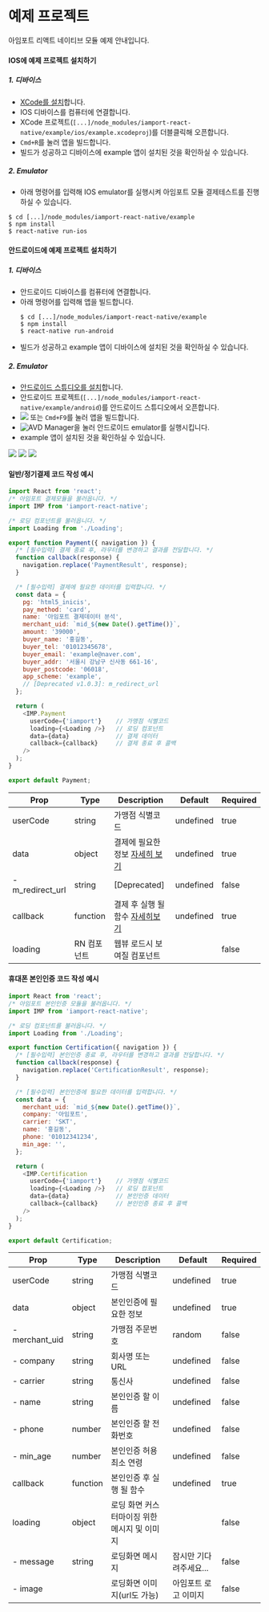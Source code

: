 # 예제 프로젝트

아임포트 리액트 네이티브 모듈 예제 안내입니다.

#### IOS에 예제 프로젝트 설치하기
##### 1. 디바이스
  - [XCode를 설치](https://developer.apple.com/xcode)합니다.
  - IOS 디바이스를 컴퓨터에 연결합니다.
  - XCode 프로젝트(`[...]/node_modules/iamport-react-native/example/ios/example.xcodeproj`)를 더블클릭해 오픈합니다.
  - `Cmd+R`를 눌러 앱을 빌드합니다.
  - 빌드가 성공하고 디바이스에 example 앱이 설치된 것을 확인하실 수 있습니다.

##### 2. Emulator
  - 아래 명령어를 입력해 IOS emulator를 실행시켜 아임포트 모듈 결제테스트를 진행하실 수 있습니다.
  ```
  $ cd [...]/node_modules/iamport-react-native/example
  $ npm install
  $ react-native run-ios
  ```

#### 안드로이드에 예제 프로젝트 설치하기
##### 1. 디바이스
  - 안드로이드 디바이스를 컴퓨터에 연결합니다.
  - 아래 명령어를 입력해 앱을 빌드합니다.
    ```
    $ cd [...]/node_modules/iamport-react-native/example
    $ npm install
    $ react-native run-android
    ```
  - 빌드가 성공하고 example 앱이 디바이스에 설치된 것을 확인하실 수 있습니다.

##### 2. Emulator
  - [안드로이드 스튜디오를 설치](https://developer.android.com/studio)합니다.
  - 안드로이드 프로젝트(`[...]/node_modules/iamport-react-native/example/android`)를 안드로이드 스튜디오에서 오픈합니다.
  - ![](../src/img/android-studio-build.png) 또는 `Cmd+F9`를 눌러 앱을 빌드합니다.
  - ![AVD Manager](../src/img/android-studio-avd-manager.png)을 눌러 안드로이드 emulator를 실행시킵니다.
  - example 앱이 설치된 것을 확인하실 수 있습니다.

![](../src/img/ios-emulator-home.png)
![](../src/img/ios-emulator-payment.png)
![](../src/img/ios-emulator-certification.png)



#### 일반/정기결제 코드 작성 예시
```javascript
import React from 'react';
/* 아임포트 결제모듈을 불러옵니다. */
import IMP from 'iamport-react-native';

/* 로딩 컴포넌트를 불러옵니다. */
import Loading from './Loading';

export function Payment({ navigation }) {
  /* [필수입력] 결제 종료 후, 라우터를 변경하고 결과를 전달합니다. */
  function callback(response) {
    navigation.replace('PaymentResult', response);
  }

  /* [필수입력] 결제에 필요한 데이터를 입력합니다. */
  const data = {
    pg: 'html5_inicis',
    pay_method: 'card',
    name: '아임포트 결제데이터 분석',
    merchant_uid: `mid_${new Date().getTime()}`,
    amount: '39000',
    buyer_name: '홍길동',
    buyer_tel: '01012345678',
    buyer_email: 'example@naver.com',
    buyer_addr: '서울시 강남구 신사동 661-16',
    buyer_postcode: '06018',
    app_scheme: 'example',
    // [Deprecated v1.0.3]: m_redirect_url
  };

  return (
    <IMP.Payment
      userCode={'iamport'}    // 가맹점 식별코드
      loading={<Loading />}   // 로딩 컴포넌트
      data={data}             // 결제 데이터
      callback={callback}     // 결제 종료 후 콜백
    />
  );
}

export default Payment;
```

| Prop             | Type          |  Description                                                | Default             | Required   |
| ---------------- | ------------- | ----------------------------------------------------------- | ------------------- | ---------- |
| userCode         | string        | 가맹점 식별코드                                                 | undefined           | true       |
| data             | object        | 결제에 필요한 정보 [자세히 보기](https://docs.iamport.kr/tech/imp) | undefined           | true       |
| - m_redirect_url | string        | [Deprecated]                                                | undefined           | false       |
| callback         | function      | 결제 후 실행 될 함수 [자세히보기](#callback)                       | undefined           | true       |
| loading          | RN 컴포넌트     | 웹뷰 로드시 보여질 컴포넌트                                        |                     | false      |




#### 휴대폰 본인인증 코드 작성 예시
```javascript
import React from 'react';
/* 아임포트 본인인증 모듈을 불러옵니다. */
import IMP from 'iamport-react-native';

/* 로딩 컴포넌트를 불러옵니다. */
import Loading from './Loading';

export function Certification({ navigation }) {
  /* [필수입력] 본인인증 종료 후, 라우터를 변경하고 결과를 전달합니다. */
  function callback(response) {
    navigation.replace('CertificationResult', response);
  }

  /* [필수입력] 본인인증에 필요한 데이터를 입력합니다. */
  const data = {
    merchant_uid: `mid_${new Date().getTime()}`,
    company: '아임포트',
    carrier: 'SKT',
    name: '홍길동',
    phone: '01012341234',
    min_age: '',
  };

  return (
    <IMP.Certification
      userCode={'iamport'}    // 가맹점 식별코드
      loading={<Loading />}   // 로딩 컴포넌트
      data={data}             // 본인인증 데이터
      callback={callback}     // 본인인증 종료 후 콜백
    />
  );
}

export default Certification;
```

| Prop          | Type          |  Description                       | Default             | Required   |
| ------------- | ------------- | ---------------------------------- | ------------------- | ---------- |
| userCode      | string        | 가맹점 식별코드                        | undefined           | true       |
| data          | object        | 본인인증에 필요한 정보                   | undefined           | true       |
| - merchant_uid| string        | 가맹점 주문번호                        | random              | false      |
| - company     | string        | 회사명 또는 URL                       | undefined           | false      |
| - carrier     | string        | 통신사                               | undefined           | false      |
| - name        | string        | 본인인증 할 이름                        | undefined           | false      |
| - phone       | number        | 본인인증 할 전화번호                     | undefined           | false      |
| - min_age     | number        | 본인인증 허용 최소 연령                  | undefined           | false      |
| callback      | function      | 본인인증 후 실행 될 함수                 | undefined           | true       |
| loading       | object        | 로딩 화면 커스터마이징 위한 메시지 및 이미지  |                     | false      |
| - message     | string        | 로딩화면 메시지                        | 잠시만 기다려주세요...   | false      |
| - image       |               | 로딩화면 이미지(url도 가능)              | 아임포트 로고 이미지     | false      |

